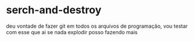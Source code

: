# serch-and-destroy
deu vontade de fazer git em todos os arquivos de programação, vou testar com esse que ai se nada explodir posso fazendo mais

